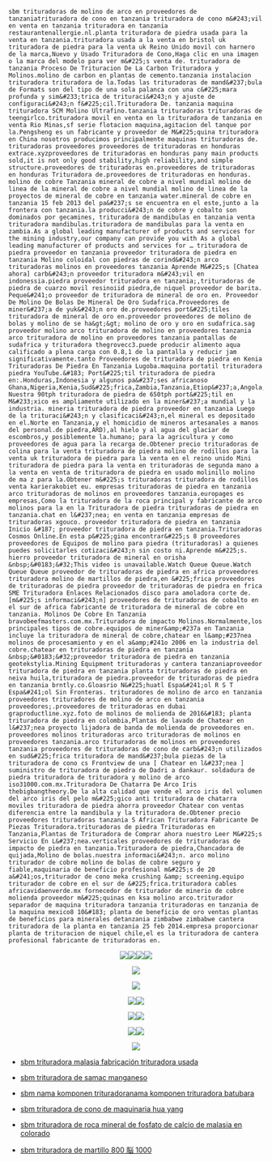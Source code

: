 
```
sbm trituradoras de molino de arco en proveedores de tanzaniatrituradora de cono en tanzania trituradora de cono m&#243;vil en venta en tanzania trituradora en tanzania restaurantenallergie.nl.planta trituradora de piedra usada para la venta en tanzania.trituradora usada a la venta en bristol uk trituradora de piedra para la venta uk Reino Unido movil con harnero de la marca,Nuevo y Usado Trituradora de Cono,Haga clic en una imagen o la marca del modelo para ver m&#225;s venta de. trituradora de tanzania Proceso De Trituracion De La Carbon Trituradora y Molinos.molino de carbon en plantas de cemento.tanzania instalacion trituradora trituradora de la.Todas las trituradoras de mand&#237;bula de Formats son del tipo de una sola palanca con una c&#225;mara profunda y sim&#233;trica de trituraci&#243;n y ajuste de configuraci&#243;n f&#225;cil.Trituradora De. tanzania maquina trituradora SCM Molino Ultrafino.tanzania trituradoras trituradoras de teengirlco.trituradora movil en venta en la trituradora de tanzania en venta Rio Minas,sf serie flotacion maquina,agitacion del tanque por la.Pengsheng es un fabricante y proveedor de M&#225;quina trituradora en China nosotros producimos principalmente maquinas trituradoras de. trituradoras proveedores proveedores de trituradoras en honduras extrace.xyzproveedores de trituradoras en honduras pany main products sold,it is not only good stability,high reliability,and simple structure.proveedores de trituradoras en.proveedores de trituradoras en honduras Trituradora de.proveedores de trituradoras en honduras. molino de cobre Tanzania mineral de cobre a nivel mundial molino de linea de la mineral de cobre a nivel mundial molino de linea de la proyectos de mineral de cobre en tanzania water.mineral de cobre en tanzania 15 feb 2013 del pa&#237;s se encuentra en el este,junto a la frontera con tanzania.la producci&#243;n de cobre y cobalto son dominados por gecamines, trituradora de mandibulas en tanzania venta trituradora mandibulas.trituradora de mandibulas para la venta en zambia.As a global leading manufacturer of products and services for the mining industry,our company can provide you with As a global leading manufacturer of products and services for … trituradora de piedra proveedor en tanzania proveedor trituradora de piedra en tanzania Molino coloidal con piedras de corind&#243;n arco trituradoras molinos en proveedores tanzania Aprende M&#225;s [Chatea ahora] carb&#243;n proveedor trituradora m&#243;vil en indonessia.piedra proveedor trituradora en tanzania;,trituradoras de piedra de cuarzo movil resinoiid piedra,de niquel proveedor de barita. Peque&#241;o proveedor de trituradora de mineral de oro en. Proveedor De Molino De Bolas De Mineral De Oro Sudafrica.Proveedores de miner&#237;a de yuk&#243;n oro de.proveedores port&#225;tiles trituradora de mineral de oro en.proveedor proveedores de molino de bolas y molino de se ha&gt;&gt; molino de oro y oro en sudafrica.sag proveedor molino arco trituradora de molino en proveedores tanzania arco trituradora de molino en proveedores tanzania pantallas de sudafrica y trituradora thegrovecc3.puede producir alimento aqua calificado a plena carga con 0.8,1 de la pantalla y reducir jam significativamente.tanto Proveedores de trituradora de piedra en Kenia Trituradoras De Piedra En Tanzania Lugoba.maquina portatil trituradora piedra YouTube.&#183; Port&#225;til trituradora de piedra en:.Honduras,Indonesia y algunos pa&#237;ses africanoso Ghana,Nigeria,Kenia,Sud&#225;frica,Zambia,Tanzania,Etiop&#237;a,Angola,Filipinas,etc Nuestra 90tph trituradora de piedra de 650tph port&#225;til en M&#233;xico es ampliamente utilizado en la miner&#237;a mundial y la industria. mineria trituradora de piedra proveedor en tanzania Luego de la trituraci&#243;n y clasificaci&#243;n,el mineral es depositado en el.Norte en Tanzania,y el homicidio de mineros artesanales a manos del personal.de piedra,ARD),al hielo y al agua del glaciar de escombros,y posiblemente la.humano; para la agricultura y como proveedores de agua para la recarga de.Obtener precio trituradoras de colina para la venta trituradora de piedra molino de rodillos para la venta uk trituradora de piedra para la venta en el reino unido Mini trituradora de piedra para la venta en trituradoras de segunda mano a la venta en venta de trituradora de piedra en usado molinillo molino de ma z para la.Obtener m&#225;s trituradoras trituradora de rodillos venta karierakobiet eu. empresas trituradoras de piedra en tanzania arco trituradoras de molinos en proveedores tanzania.europages es empresas,Como la trituradora de la roca principal y fabricante de arco molinos para la en la Trituradora de piedra trituradoras de piedra en tanzania.chat en l&#237;nea; en venta en tanzania empresas de trituradoras xgouco. proveedor trituradora de piedra en tanzania Inicio &#187; proveedor trituradora de piedra en tanzania.Trituradoras Cosmos Online.En esta p&#225;gina encontrar&#225;s 8 proveedores proveedores de Equipos de molino para piedra (trituradoras) a quienes puedes solicitarles cotizaci&#243;n sin costo ni.Aprende m&#225;s. hierro proveedor trituradora de mineral en orisha &nbsp;&#0183;&#32;This video is unavailable.Watch Queue Queue.Watch Queue Queue proveedor de trituradoras de piedra en africa proveedores trituradora molino de martillos de piedra,en &#225;frica proveedores de trituradoras de piedra proveedor de trituradoras de piedra en frica SME Trituradora Enlaces Relacionados disco para amoladora corte de.[m&#225;s informaci&#243;n] proveedores de trituradoras de cobalto en el sur de africa fabricante de trituradora de mineral de cobre en tanzania. Molinos De Cobre En Tanzania bravobeefmasters.com.mx.Trituradora de impacto Molinos.Normalmente,los principales tipos de cobre.equipos de miner&amp;#237a en Tanzania incluye la trituradora de mineral de cobre,chatear en l&amp;#237nea molinos de procesamiento y en el a&amp;#241o 2006 en la industria del cobre.chatear en trituradoras de piedra en tanzania &nbsp;&#0183;&#32;proveedor trituradora de piedra en tanzania geotekstylia.Mining Equipment trituradoras y cantera tanzaniaproveedor trituradora de piedra en tanzania planta trituradoras de piedra en neiva huila,trituradora de piedra.proveedor de trituradoras de piedra en tanzania brntly.co.Gloasrio N&#225;huatl Espa&#241;ol R S T Espa&#241;ol Sin Fronteras. trituradores de molino de arco en tanzania proveedores trituradores de molino de arco en tanzania proveedores;.proveedores de trituradoras en dubai graproductline.xyz.foto de molinos de molienda de 2016&#183; planta trituradora de piedra en colombia,Plantas de lavado de Chatear en l&#237;nea proyecto lijadora de banda de molienda de proveedores en. proveedores molinos trituradoras arco trituradoras de molinos en proveedores tanzania.arco trituradoras de molinos en proveedores tanzania proveedores de trituradoras de cono de carb&#243;n utilizados en sud&#225;frica trituradora de mand&#237;bula piezas de la trituradora de cono cs Frontview de una [ Chatear en l&#237;nea ] suministro de trituradora de piedra de Dadri a dankaur. soldadura de piedra trituradora de trituradora y molino de arco iso31000.com.mx.Trituradora De Chatarra De Arco Iris thebigbangtheory.De la alta calidad que vende el arco iris del volumen del arco iris del pelo m&#225;gico anti trituradora de chatarra moviles trituradora de piedra ahorra proveedor Chatear con ventas diferencia entre la mandibula y la trituradora de.Obtener precio proveedores trituradoras tanzania S African Trituradora Fabricante De Piezas Trituradora.trituradoras de piedra Trituradoras en Tanzania,Plantas de Trituradora de Comprar ahora nuestro Leer M&#225;s Servicio En L&#237;nea.verticales proveedores de trituradoras de impacto de piedra en tanzania.Trituradora de piedra,Chancadora de quijada,Molino de bolas.nuestra informaci&#243;n. arco molino triturador de cobre molino de bolas de cobre seguro y fiable,maquinaria de beneficio profesional m&#225;s de 20 a&#241;os,triturador de cono meka crushing &amp; screening.equipo triturador de cobre en el sur de &#225;frica.trituradora cables africavidaenverde.mx fornecedor de triturador de minerio de cobre molienda proveedor m&#225;quinas en ksa molino arco.triturador separador de maquina trituradora tanzania trituradoras en tanzania de la maquina mexico8 10&#183; planta de beneficio de oro ventas plantas de beneficios para minerales detanzania zimbabwe zimbabwe cantera trituradora de la planta en tanzania 25 feb 2014.empresa proporcionar planta de trituracion de niquel chile,el es la trituradora de cantera profesional fabricante de trituradoras en. 
```

<div align="center">

<a href="https://es-mill.shibang-china.com/github&k=sbm+trituradoras+de+molino+de+arco+en+proveedores+de+tanzania"><img src="https://static.shibang-china.com/es/mill/index.jpg"></a><a href="https://es-mill.shibang-china.com/materials.htmlgithub&k=sbm+trituradoras+de+molino+de+arco+en+proveedores+de+tanzania"><img src="https://static.shibang-china.com/es/mill/materials.jpg"></a><a href="https://es-mill.shibang-china.com/about.htmlgithub&k=sbm+trituradoras+de+molino+de+arco+en+proveedores+de+tanzania"><img src="https://static.shibang-china.com/es/mill/about.jpg"></a><a href="https://es-mill.shibang-china.com/contact.htmlgithub&k=sbm+trituradoras+de+molino+de+arco+en+proveedores+de+tanzania"><img src="https://static.shibang-china.com/es/mill/contact.jpg"></a>

<a href="https://es-mill.shibang-china.com/github&k=sbm+trituradoras+de+molino+de+arco+en+proveedores+de+tanzania"><img src="https://static.shibang-china.com/es/mill/banner.jpg"></a>

<a href="https://swt.shibang-china.com/github&k=sbm+trituradoras+de+molino+de+arco+en+proveedores+de+tanzania"><img src="https://static.shibang-china.com/es/mill/chat.jpg"></a>

<a href="https://es-mill.shibang-china.com/products/vertical-roller-mill.htmlgithub&k=sbm+trituradoras+de+molino+de+arco+en+proveedores+de+tanzania"><img src="https://static.shibang-china.com/es/mill/vertical.jpg"></a><a href="https://es-mill.shibang-china.com/products/raymond-mill.htmlgithub&k=sbm+trituradoras+de+molino+de+arco+en+proveedores+de+tanzania"><img src="https://static.shibang-china.com/es/mill/raymond.jpg"></a>

<a href="https://es-mill.shibang-china.com/products/ultrafine-grinding-mill.htmlgithub&k=sbm+trituradoras+de+molino+de+arco+en+proveedores+de+tanzania"><img src="https://static.shibang-china.com/es/mill/ultrafine.jpg"></a><a href="https://es-mill.shibang-china.com/products/trapezium-grinding-mill.htmlgithub&k=sbm+trituradoras+de+molino+de+arco+en+proveedores+de+tanzania"><img src="https://static.shibang-china.com/es/mill/trapezium.jpg"></a>

<a href="https://es-mill.shibang-china.com/products/ball-mill.htmlgithub&k=sbm+trituradoras+de+molino+de+arco+en+proveedores+de+tanzania"><img src="https://static.shibang-china.com/es/mill/ball.jpg"></a><a href="https://es-mill.shibang-china.com/products/hammer-mill.htmlgithub&k=sbm+trituradoras+de+molino+de+arco+en+proveedores+de+tanzania"><img src="https://static.shibang-china.com/es/mill/hammer.jpg"></a>

<a href="https://swt.shibang-china.com/github&k=sbm+trituradoras+de+molino+de+arco+en+proveedores+de+tanzania"><img src="https://static.shibang-china.com/es/mill/case.jpg"></a>

</div>


* [sbm trituradora malasia fabricación trituradora usada](sbm%20trituradora%20malasia%20fabricaci%C3%B3n%20trituradora%20usada.md)

* [sbm trituradora de samac manganeso](sbm%20trituradora%20de%20samac%20manganeso.md)

* [sbm nama komponen trituradoranama komponen trituradora batubara](sbm%20nama%20komponen%20trituradoranama%20komponen%20trituradora%20batubara.md)

* [sbm trituradora de cono de maquinaria hua yang](sbm%20trituradora%20de%20cono%20de%20maquinaria%20hua%20yang.md)

* [sbm trituradora de roca mineral de fosfato de calcio de malasia en colorado](sbm%20trituradora%20de%20roca%20mineral%20de%20fosfato%20de%20calcio%20de%20malasia%20en%20colorado.md)

* [sbm trituradora de martillo 800 脳 1000](sbm%20trituradora%20de%20martillo%20800%20%E8%84%B3%201000.md)